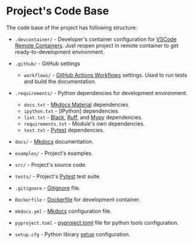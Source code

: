# Project's Code Base

The code base of the project has following structure:

* `.devcontainer/` - Developer's container configuration for 
  [VSCode Remote Containers][Remote Containers]. Just reopen
  project in remote container to get ready-to-development
  environment.
* `.github/` - GitHub settings

    * `workflows/` - [GitHub Actions Workflows][GitHub Workflows] settings.
      Used to run tests and build the documentation.

* `.requirements/` - Python dependencies for development environment.

    * `docs.txt` - [Mkdocs Material][Mkdocs Material] dependencies.
    * `ipython.txt` - [IPython] dependencies.
    * `lint.txt` - [Black][Black], [Ruff][Ruff], and [Mypy][Mypy] dependencies.
    * `requirements.txt` - Module's own dependencies.
    * `test.txt` - [Pytest][Pytest] dependencies.

* `docs/` - [Mkdocs][Mkdocs] documentation.
* `examples/` - Project's examples.
* `src/` - Project's source code.
* `tests/` - Project's [Pytest][Pytest] test suite.
* `.gitignore` - [Gitignore][Gitignore] file.
* `Dockerfile` - [Dockerfile][Dockerfile] for development container.
* `mkdocs.yml` - [Mkdocs][Mkdocs] configuration file.
* `pyproject.toml` - [pyproject.toml][Pyproject] file for python tools configuration.
* `setup.cfg` - Python library [setup][Setup] configuration.

[Remote Containers]: https://marketplace.visualstudio.com/items?itemName=ms-vscode-remote.remote-containers
[GitHub Workflows]: https://docs.github.com/en/actions/using-workflows
[Mkdocs]: https://www.mkdocs.org
[Mkdocs Material]: https://squidfunk.github.io/mkdocs-material/
[Black]: https://black.readthedocs.io/en/stable
[Ruff]: https://github.com/charliermarsh/ruff
[Mypy]: https://mypy.readthedocs.io/en/stable/
[Pytest]: https://docs.pytest.org/
[Dockerfile]: https://docs.docker.com/engine/reference/builder/
[Gitignore]: https://git-scm.com/docs/gitignore
[Pyproject]: https://pip.pypa.io/en/stable/reference/build-system/pyproject-toml/
[Setup]: https://docs.python.org/3/distutils/configfile.html